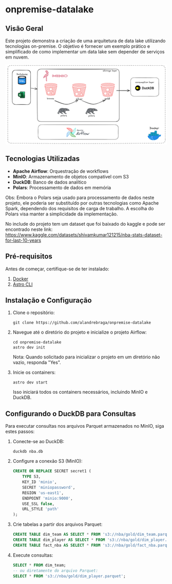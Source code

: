 # onpremise-datalake

## Visão Geral

Este projeto demonstra a criação de uma arquitetura de data lake utilizando tecnologias on-premise. O objetivo é fornecer um exemplo prático e simplificado de como implementar um data lake sem depender de serviços em nuvem.

![Arquitetura do Projeto](docs/arquitetura.png)

## Tecnologias Utilizadas

- **Apache Airflow**: Orquestração de workflows
- **MinIO**: Armazenamento de objetos compatível com S3
- **DuckDB**: Banco de dados analítico
- **Polars**: Processamento de dados em memória

Obs: Embora o Polars seja usado para processamento de dados neste projeto, ele poderia ser substituído por outras tecnologias como Apache Spark, dependendo dos requisitos de carga de trabalho. A escolha do Polars visa manter a simplicidade da implementação.

No include do projeto tem um dataset que foi baixado do kaggle e pode ser encontrado neste link: https://www.kaggle.com/datasets/shivamkumar121215/nba-stats-dataset-for-last-10-years
## Pré-requisitos

Antes de começar, certifique-se de ter instalado:

1. [Docker](https://docs.docker.com/desktop/)
2. [Astro CLI](https://www.astronomer.io/docs/astro/cli/install-cli)

## Instalação e Configuração

1. Clone o repositório:
   ```
   git clone https://github.com/alandrebraga/onpremise-datalake
   ```

2. Navegue até o diretório do projeto e inicialize o projeto Airflow:
   ```
   cd onpremise-datalake
   astro dev init
   ```
   Nota: Quando solicitado para inicializar o projeto em um diretório não vazio, responda "Yes".

3. Inicie os containers:
   ```
   astro dev start
   ```
   Isso iniciará todos os containers necessários, incluindo MinIO e DuckDB.

## Configurando o DuckDB para Consultas

Para executar consultas nos arquivos Parquet armazenados no MinIO, siga estes passos:

1. Conecte-se ao DuckDB:
   ```
   duckdb nba.db
   ```

2. Configure a conexão S3 (MinIO):
   ```sql
   CREATE OR REPLACE SECRET secret1 (
       TYPE S3,
       KEY_ID 'minio',
       SECRET 'miniopassword',
       REGION 'us-east1',
       ENDPOINT 'minio:9000',
       USE_SSL false,
       URL_STYLE 'path'
   );
   ```

3. Crie tabelas a partir dos arquivos Parquet:
   ```sql
   CREATE TABLE dim_team AS SELECT * FROM 's3://nba/gold/dim_team.parquet';
   CREATE TABLE dim_player AS SELECT * FROM 's3://nba/gold/dim_player.parquet';
   CREATE TABLE fact_nba AS SELECT * FROM 's3://nba/gold/fact_nba.parquet';
   ```

4. Execute consultas:
   ```sql
   SELECT * FROM dim_team;
   -- ou diretamente do arquivo Parquet:
   SELECT * FROM 's3://nba/gold/dim_player.parquet';
   ```
